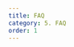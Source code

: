 ```yaml
---
title: FAQ
category: 5. FAQ
order: 1
---
```


<!-- TODO -->
<!-- 
## What is Group Name?

<br/>

## So, how to use? how to Customize

<br/>

## Parameter is too much What should i do

- Just Leave it alone. Almost Paramter of Option is Optional Including even yourself


## How to find the file you want

- 우리는 지원하지 않는다 직접적인 Searching을. 하지만, 우리는 API를 뚫어놓고 사용하기 쉽게 만들어 놨다. 이것조차 어렵다면 Gameplay Tag 기반의 Filtering을 사용해라
 -->
